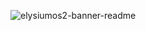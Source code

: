 ![elysiumos2-banner-readme](https://github.com/ImWuX/ElysiumOS/assets/33443074/1bbd2dbb-f52c-421a-aec5-aa8b7836cd5f)

